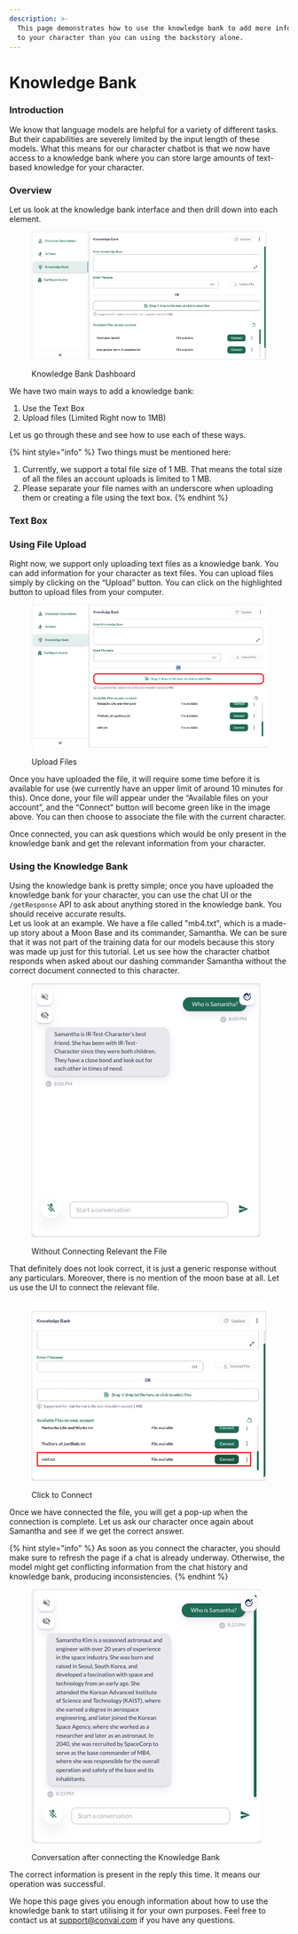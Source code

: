 ```yaml
---
description: >-
  This page demonstrates how to use the knowledge bank to add more information
  to your character than you can using the backstory alone.
---
```


# Knowledge Bank

### Introduction

We know that language models are helpful for a variety of different tasks. But their capabilities are severely limited by the input length of these models. What this means for our character chatbot is that we now have access to a knowledge bank where you can store large amounts of text-based knowledge for your character.

### Overview

Let us look at the knowledge bank interface and then drill down into each element.

<figure><img src="../../.gitbook/assets/Screenshot 2023-02-20 at 6.21.26 PM.png" alt=""><figcaption><p>Knowledge Bank Dashboard</p></figcaption></figure>

We have two main ways to add a knowledge bank:

1. Use the Text Box
2. Upload files (Limited Right now to 1MB)

Let us go through these and see how to use each of these ways.

{% hint style="info" %}
Two things must be mentioned here:

1. Currently, we support a total file size of 1 MB. That means the total size of all the files an account uploads is limited to 1 MB.
2. Please separate your file names with an underscore when uploading them or creating a file using the text box.
{% endhint %}

### Text Box

### Using File Upload

Right now, we support only uploading text files as a knowledge bank. You can add information for your character as text files. You can upload files simply by clicking on the “Upload” button. You can click on the highlighted button to upload files from your computer.

<figure><img src="../../.gitbook/assets/KB-Upload-1_2.jpg" alt=""><figcaption><p>Upload Files</p></figcaption></figure>

Once you have uploaded the file, it will require some time before it is available for use (we currently have an upper limit of around 10 minutes for this). Once done, your file will appear under the “Available files on your account”, and the “Connect” button will become green like in the image above. You can then choose to associate the file with the current character.

Once connected, you can ask questions which would be only present in the knowledge bank and get the relevant information from your character.

### Using the Knowledge Bank

Using the knowledge bank is pretty simple; once you have uploaded the knowledge bank for your character, you can use the chat UI or the `/getResponse` API to ask about anything stored in the knowledge bank. You should receive accurate results.\
Let us look at an example. We have a file called "mb4.txt", which is a made-up story about a Moon Base and its commander, Samantha. We can be sure that it was not part of the training data for our models because this story was made up just for this tutorial. Let us see how the character chatbot responds when asked about our dashing commander Samantha without the correct document connected to this character.&#x20;

<figure><img src="../../.gitbook/assets/Screenshot 2023-02-20 at 8.01.06 PM.png" alt=""><figcaption><p>Without Connecting Relevant the File</p></figcaption></figure>

That definitely does not look correct, it is just a generic response without any particulars. Moreover, there is no mention of the moon base at all. Let us use the UI to connect the relevant file.

<figure><img src="../../.gitbook/assets/Connect-mb4.jpg" alt=""><figcaption><p>Click to Connect</p></figcaption></figure>

Once we have connected the file, you will get a pop-up when the connection is complete. Let us ask our character once again about Samantha and see if we get the correct answer.&#x20;

{% hint style="info" %}
As soon as you connect the character, you should make sure to refresh the page if a chat is already underway. Otherwise, the model might get conflicting information from the chat history and knowledge bank, producing inconsistencies.
{% endhint %}

<figure><img src="../../.gitbook/assets/Screenshot 2023-02-20 at 8.33.49 PM.png" alt=""><figcaption><p>Conversation after connecting the Knowledge Bank</p></figcaption></figure>

The correct information is present in the reply this time. It means our operation was successful.&#x20;

We hope this page gives you enough information about how to use the knowledge bank to start utilising it for your own purposes. Feel free to contact us at support@convai.com if you have any questions.&#x20;
